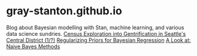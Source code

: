 # gray-stanton.github.io
Blog about Bayesian modelling with Stan, machine learning, and various data science sundries.
[Census Exploration into Gentrification in Seattle's Central District (1/?)](https://gray-stanton.github.io/census)
[Regularizing Priors for Bayesian Regression](https://gray-stanton.github.io/regularize)
[A Look at: Naive Bayes Methods](https://gray-stanton.github.io/naivebayes)

